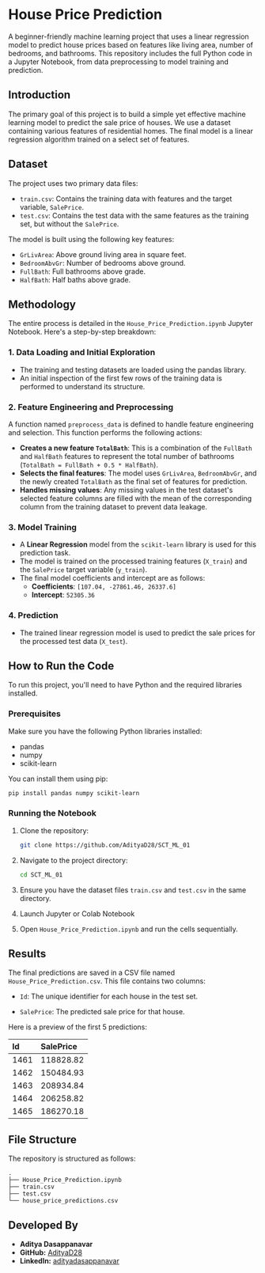 # House Price Prediction 

A beginner-friendly machine learning project that uses a linear regression model to predict house prices based on features like living area, number of bedrooms, and bathrooms. This repository includes the full Python code in a Jupyter Notebook, from data preprocessing to model training and prediction.

##  Introduction

The primary goal of this project is to build a simple yet effective machine learning model to predict the sale price of houses. We use a dataset containing various features of residential homes. The final model is a linear regression algorithm trained on a select set of features.

##  Dataset

The project uses two primary data files:

* `train.csv`: Contains the training data with features and the target variable, `SalePrice`.
* `test.csv`: Contains the test data with the same features as the training set, but without the `SalePrice`.

The model is built using the following key features:
* `GrLivArea`: Above ground living area in square feet.
* `BedroomAbvGr`: Number of bedrooms above ground.
* `FullBath`: Full bathrooms above grade.
* `HalfBath`: Half baths above grade.

## Methodology

The entire process is detailed in the `House_Price_Prediction.ipynb` Jupyter Notebook. Here's a step-by-step breakdown:

### 1. Data Loading and Initial Exploration

* The training and testing datasets are loaded using the pandas library.
* An initial inspection of the first few rows of the training data is performed to understand its structure.

### 2. Feature Engineering and Preprocessing

A function named `preprocess_data` is defined to handle feature engineering and selection. This function performs the following actions:
* **Creates a new feature `TotalBath`**: This is a combination of the `FullBath` and `HalfBath` features to represent the total number of bathrooms (`TotalBath = FullBath + 0.5 * HalfBath`).
* **Selects the final features**: The model uses `GrLivArea`, `BedroomAbvGr`, and the newly created `TotalBath` as the final set of features for prediction.
* **Handles missing values**: Any missing values in the test dataset's selected feature columns are filled with the mean of the corresponding column from the training dataset to prevent data leakage.

### 3. Model Training

* A **Linear Regression** model from the `scikit-learn` library is used for this prediction task.
* The model is trained on the processed training features (`X_train`) and the `SalePrice` target variable (`y_train`).
* The final model coefficients and intercept are as follows:
    * **Coefficients**: `[107.04, -27861.46, 26337.6]`
    * **Intercept**: `52305.36`

### 4. Prediction

* The trained linear regression model is used to predict the sale prices for the processed test data (`X_test`).

##  How to Run the Code

To run this project, you'll need to have Python and the required libraries installed.

### Prerequisites

Make sure you have the following Python libraries installed:
* pandas
* numpy
* scikit-learn

You can install them using pip:
```bash
pip install pandas numpy scikit-learn
```
### Running the Notebook
1. Clone the repository:
   
   ```bash
   git clone https://github.com/AdityaD28/SCT_ML_01
   ```
2. Navigate to the project directory:
   
    ```bash
   cd SCT_ML_01
   ```
3. Ensure you have the dataset files `train.csv` and `test.csv` in the same directory.

4. Launch Jupyter or Colab Notebook

5. Open `House_Price_Prediction.ipynb` and run the cells sequentially.

## Results

The final predictions are saved in a CSV file named `House_Price_Prediction.csv`. This file contains two columns:

* `Id`: The unique identifier for each house in the test set.

* `SalePrice`: The predicted sale price for that house.

Here is a preview of the first 5 predictions:

| Id   | SalePrice     |
| :--- | :------------ |
| 1461 | 118828.82     |
| 1462 | 150484.93     |
| 1463 | 208934.84     |
| 1464 | 206258.82     |
| 1465 | 186270.18     |

## File Structure

The repository is structured as follows:
```
.
├── House_Price_Prediction.ipynb
├── train.csv
├── test.csv
└── house_price_predictions.csv
```

## Developed By

* **Aditya Dasappanavar**
* **GitHub:** [AdityaD28](https://github.com/AdityaD28)
* **LinkedIn:** [adityadasappanavar](https://www.linkedin.com/in/adityadasappanavar/)
